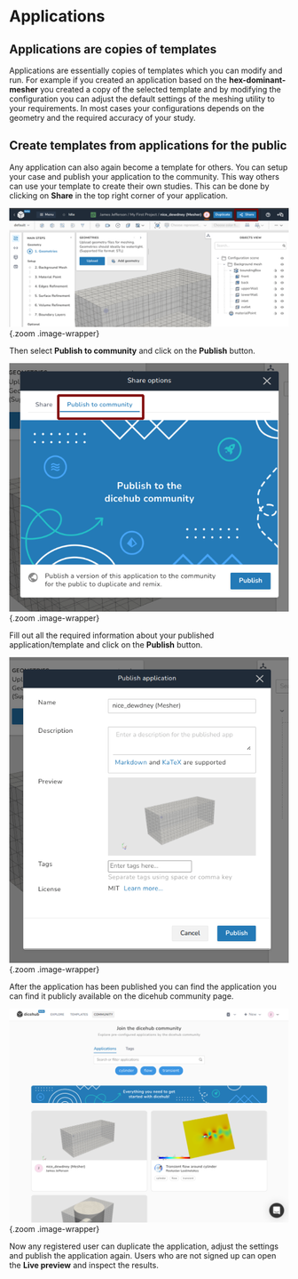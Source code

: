 # Applications

## Applications are copies of templates

Applications are essentially copies of templates which you can modify and run.
For example if you created an application based on the **hex-dominant-mesher**
you created a copy of the selected template and by modifying the configuration
you can adjust the default settings of the meshing utility to your requirements.
In most cases your configurations depends on the geometry and the required 
accuracy of your study.

## Create templates from applications for the public

Any application can also again become a template for others. You can setup your
case and publish your application to the community. This way others can use
your template to create their own studies. This can be done by clicking on 
**Share** in the top right corner of your application.

![dicehub app share](../../assets/images/dicehub_app_share.png "dicehub_app_share"){.zoom .image-wrapper}

Then select **Publish to community** and click on the **Publish** button.

![dicehub app share](../../assets/images/dicehub_app_share_1.png "dicehub_app_share_1"){.zoom .image-wrapper}

Fill out all the required information about your published application/template
and click on the **Publish** button.

![dicehub app share](../../assets/images/dicehub_app_share_2.png "dicehub_app_share_2"){.zoom .image-wrapper}

After the application has been published you can find the application you can
find it publicly available on the dicehub community page.

![dicehub community page](../../assets/images/dicehub_community_page.png "dicehub_community_page"){.zoom .image-wrapper}

Now any registered user can duplicate the application, adjust the settings and
publish the application again. Users who are not signed up can open the
**Live preview** and inspect the results.
